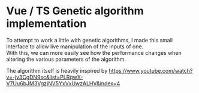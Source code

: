 # Vue / TS Genetic algorithm implementation
To attempt to work a little with genetic algorithms, I made this small interface to allow live manipulation of the inputs of one.  
With this, we can more easily see how the performance changes when altering the various parameters of the algorithm.

The algorithm itself is heavily inspired by https://www.youtube.com/watch?v=-jv3CgDN9sc&list=PLRqwX-V7Uu6bJM3VgzjNV5YxVxUwzALHV&index=4